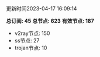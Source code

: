 更新时间2023-04-17 16:09:14

**总订阅: 45**
**总节点: 623**
**有效节点: 187**
- v2ray节点: 150
- ss节点: 27
- trojan节点: 10
